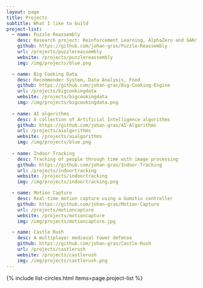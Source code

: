 ```yaml
---
layout: page
title: Projects
subtitle: What I like to build
project-list:
  - name: Puzzle Reassembly
    desc: Research project: Reinforcement Learning, AlphaZero and GAN!
    github: https://github.com/johan-gras/Puzzle-Reassembly
    url: /projects/puzzlereassembly
    website: /projects/puzzlereassembly
    img: /img/projects/blue.png

  - name: Big Cooking Data
    desc: Recommender System, Data Analysis, Food
    github: https://github.com/johan-gras/Big-Cooking-Engine
    url: /projects/bigcookingdata
    website: /projects/bigcookingdata
    img: /img/projects/bigcookingdata.png
  
  - name: AI algorithms
    desc: A collection of Artificial Intelligence algorithms
    github: https://github.com/johan-gras/AI-Algorithms
    url: /projects/aialgorithms
    website: /projects/aialgorithms
    img: /img/projects/blue.png
  
  - name: Indoor Tracking
    desc: Tracking of people through time with image processing
    github: https://github.com/johan-gras/Indoor-Tracking
    url: /projects/indoortracking
    website: /projects/indoortracking
    img: /img/projects/indoortracking.png

  - name: Motion Capture
    desc: Real-time motion capture using a Gumstix controller
    github: https://github.com/johan-gras/Motion-Capture
    url: /projects/motioncapture
    website: /projects/motioncapture
    img: /img/projects/motioncapture.jpg

  - name: Castle Rush
    desc: A multiplayer medieval tower defense
    github: https://github.com/johan-gras/Castle-Rush
    url: /projects/castlerush
    website: /projects/castlerush
    img: /img/projects/castlerush.png
---
```


<!--
This is a collection of some personal projects I've worked on that are easily viewable online. Anything that is not browser-friendly will not make the cut :( 
 Trouver une autre phrase -->

{% include list-circles.html items=page.project-list %}
